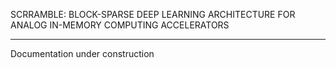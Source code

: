 SCRRAMBLE: BLOCK-SPARSE DEEP LEARNING ARCHITECTURE FOR ANALOG IN-MEMORY COMPUTING ACCELERATORS

---

Documentation under construction
